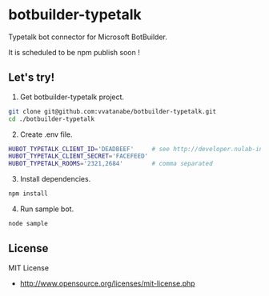 # botbuilder-typetalk
Typetalk bot connector for Microsoft BotBuilder.

It is scheduled to be npm publish soon !

## Let's try!

1. Get botbuilder-typetalk project.

``` sh
git clone git@github.com:vvatanabe/botbuilder-typetalk.git
cd ./botbuilder-typetalk
```

2. Create .env file.

```sh
HUBOT_TYPETALK_CLIENT_ID='DEADBEEF'     # see http://developer.nulab-inc.com/docs/typetalk/auth#client
HUBOT_TYPETALK_CLIENT_SECRET='FACEFEED'
HUBOT_TYPETALK_ROOMS='2321,2684'        # comma separated
```

3. Install dependencies.

```sh
npm install
```

4. Run sample bot.

```sh
node sample
```

## License

MIT License

* http://www.opensource.org/licenses/mit-license.php
